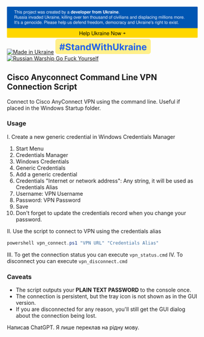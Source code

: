 [![Stand With Ukraine](https://raw.githubusercontent.com/vshymanskyy/StandWithUkraine/main/banner-direct-single.svg)](https://stand-with-ukraine.pp.ua)
[![Made in Ukraine](https://img.shields.io/badge/made_in-Ukraine-ffd700.svg?labelColor=0057b7)](https://stand-with-ukraine.pp.ua)
[![Stand With Ukraine](https://raw.githubusercontent.com/vshymanskyy/StandWithUkraine/main/badges/StandWithUkraine.svg)](https://stand-with-ukraine.pp.ua)
[![Russian Warship Go Fuck Yourself](https://raw.githubusercontent.com/vshymanskyy/StandWithUkraine/main/badges/RussianWarship.svg)](https://stand-with-ukraine.pp.ua)

Cisco Anyconnect Command Line VPN Connection Script
---------------------

Connect to Cisco AnyConnect VPN using the command line. Useful if placed in the Windows Startup folder.

### Usage
I. Create a new generic credential in Windows Credentials Manager
  1. Start Menu
  2. Credentials Manager
  3. Windows Credentials
  4. Generic Credentials
  5. Add a generic credential
  6. Credentials "Internet or network address": Any string, it will be used as Credentials Alias
  7. Username: VPN Username
  8. Password: VPN Password
  9. Save
  10. Don't forget to update the credentials record when you change your password. 

II. Use the script to connect to VPN using the credentials alias
```powershell
powershell vpn_connect.ps1 "VPN URL" "Credentials Alias"
```
III. To get the connection status you can execute `vpn_status.cmd`
IV. To disconnect you can execute `vpn_disconnect.cmd`

### Caveats
- The script outputs your **PLAIN TEXT PASSWORD** to the console once.
- The connection is persistent, but the tray icon is not shown as in the GUI version. 
- If you are disconnected for any reason, you'll still get the GUI dialog about the connection being lost.

Написав ChatGPT. Я лише переклав на рідну мову.
